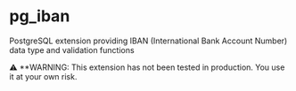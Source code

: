# pg_iban
PostgreSQL extension providing IBAN (International Bank Account Number) data type and validation functions

⚠️ **WARNING: This extension has not been tested in production. You use it at your own risk.
